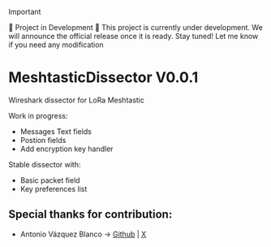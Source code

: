
> [!IMPORTANT]
> 🚧 Project in Development 🚧
> This project is currently under development. We will announce the official release once it is ready. Stay tuned!
Let me know if you need any modification

# MeshtasticDissector V0.0.1
Wireshark dissector for LoRa Meshtastic

Work in progress:
- Messages Text fields
- Postion fields
- Add encryption key handler

Stable dissector with:
- Basic packet field
- Key preferences list

## Special thanks for contribution:
  - Antonio Vázquez Blanco -> [Github](https://github.com/antoniovazquezblanco) | [X](https://x.com/antonvblanco)
